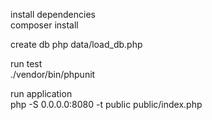 install dependencies
<br/>
composer install

create db
php data/load_db.php

run test
<br/>
./vendor/bin/phpunit

run application
<br/>
php -S 0.0.0.0:8080 -t public public/index.php
